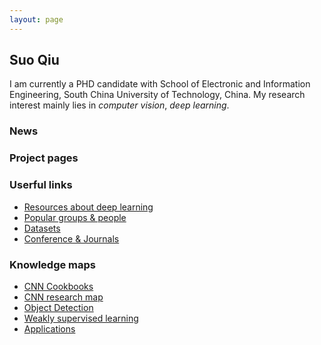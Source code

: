 ```yaml
---
layout: page
---
```


## Suo Qiu
I am currently a PHD candidate with School of Electronic and Information Engineering, South China University of Technology, China. My research interest mainly lies in *computer vision*, *deep learning*.


### News


### Project pages


### Userful links
* [Resources about deep learning](/resources_about_deep_learning/)
* [Popular groups & people](/popular_groups_people/)
* [Datasets]()
* [Conference & Journals]()

### Knowledge maps
* [CNN Cookbooks]()
* [CNN research map](/cnn_map/)
* [Object Detection](/object_detection/)
* [Weakly supervised learning]()
* [Applications]()